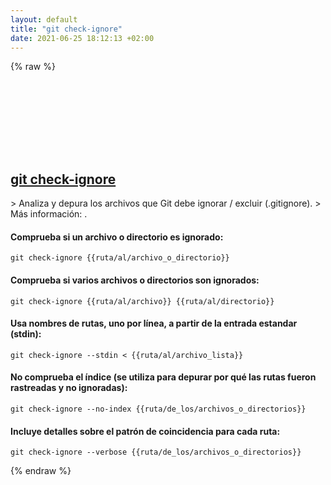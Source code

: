 ```yaml
---
layout: default
title: "git check-ignore"
date: 2021-06-25 18:12:13 +02:00
---
```

{% raw %}
<h2 id="git-check-ignore">
  <a href="/es/common/git-check-ignore.html">git check-ignore</a> <a href="#git-check-ignore"><svg class="icon">
    <use href="/assets/images/unicode_sprite.svg#link" />
  </svg></a>
</h2>
> Analiza y depura los archivos que Git debe ignorar / excluir (.gitignore).
> Más información: <https://git-scm.com/docs/git-check-ignore>.

#### Comprueba si un archivo o directorio es ignorado:
```shell
git check-ignore {{ruta/al/archivo_o_directorio}}
```
#### Comprueba si varios archivos o directorios son ignorados:
```shell
git check-ignore {{ruta/al/archivo}} {{ruta/al/directorio}}
```
#### Usa nombres de rutas, uno por línea, a partir de la entrada estandar (stdin):
```shell
git check-ignore --stdin < {{ruta/al/archivo_lista}}
```
#### No comprueba el índice (se utiliza para depurar por qué las rutas fueron rastreadas y no ignoradas):
```shell
git check-ignore --no-index {{ruta/de_los/archivos_o_directorios}}
```
#### Incluye detalles sobre el patrón de coincidencia para cada ruta:
```shell
git check-ignore --verbose {{ruta/de_los/archivos_o_directorios}}
```
{% endraw %}